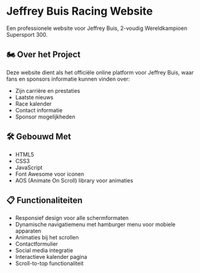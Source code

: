 # Jeffrey Buis Racing Website

Een professionele website voor Jeffrey Buis, 2-voudig Wereldkampioen Supersport 300.

## 🏍️ Over het Project

Deze website dient als het officiële online platform voor Jeffrey Buis, waar fans en sponsors informatie kunnen vinden over:
- Zijn carrière en prestaties
- Laatste nieuws
- Race kalender
- Contact informatie
- Sponsor mogelijkheden

## 🛠️ Gebouwd Met

- HTML5
- CSS3
- JavaScript
- Font Awesome voor iconen
- AOS (Animate On Scroll) library voor animaties

## 📋 Functionaliteiten

- Responsief design voor alle schermformaten
- Dynamische navigatiemenu met hamburger menu voor mobiele apparaten
- Animaties bij het scrollen
- Contactformulier
- Social media integratie
- Interactieve kalender pagina
- Scroll-to-top functionaliteit